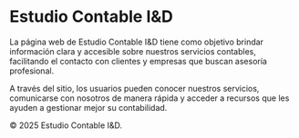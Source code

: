# Estudio Contable I&D

La página web de Estudio Contable I&D tiene como objetivo brindar información clara y accesible sobre nuestros servicios contables, facilitando el contacto con clientes y empresas que buscan asesoría profesional.

A través del sitio, los usuarios pueden conocer nuestros servicios, comunicarse con nosotros de manera rápida y acceder a recursos que les ayuden a gestionar mejor su contabilidad.

© 2025 Estudio Contable I&D.